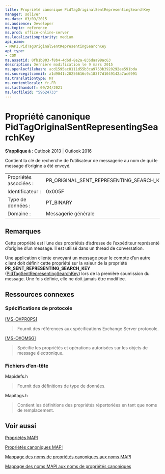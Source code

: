 ```yaml
---
title: Propriété canonique PidTagOriginalSentRepresentingSearchKey
manager: soliver
ms.date: 03/09/2015
ms.audience: Developer
ms.topic: reference
ms.prod: office-online-server
ms.localizationpriority: medium
api_name:
- MAPI.PidTagOriginalSentRepresentingSearchKey
api_type:
- COM
ms.assetid: 0fb1b803-f8b4-4d6d-8e2a-836daa98ac63
description: Dernière modification le 9 mars 2015
ms.openlocfilehash: acd1595ac8111d55b3ca9753b3920292ee591bda
ms.sourcegitcommit: a1d9041c20256616c9c183f7d1049142a7ac6991
ms.translationtype: MT
ms.contentlocale: fr-FR
ms.lasthandoff: 09/24/2021
ms.locfileid: "59624733"
---
```

# <a name="pidtagoriginalsentrepresentingsearchkey-canonical-property"></a>Propriété canonique PidTagOriginalSentRepresentingSearchKey

  
  
**S’applique à** : Outlook 2013 | Outlook 2016 
  
Contient la clé de recherche de l’utilisateur de messagerie au nom de qui le message d’origine a été envoyé.
  
|||
|:-----|:-----|
|Propriétés associées :  <br/> |PR_ORIGINAL_SENT_REPRESENTING_SEARCH_KEY  <br/> |
|Identificateur :  <br/> |0x005F  <br/> |
|Type de données :  <br/> |PT_BINARY  <br/> |
|Domaine :  <br/> |Messagerie générale  <br/> |
   
## <a name="remarks"></a>Remarques

Cette propriété est l’une des propriétés d’adresse de l’expéditeur représenté d’origine d’un message. Il est utilisé dans un thread de conversation.
  
Une application cliente envoyant un message pour le compte d’un autre client doit définir cette propriété sur la valeur de la propriété **PR_SENT_REPRESENTING_SEARCH_KEY** ([PidTagSentRepresentingSearchKey](pidtagsentrepresentingsearchkey-canonical-property.md)) lors de la première soumission du message. Une fois définie, elle ne doit jamais être modifiée.
  
## <a name="related-resources"></a>Ressources connexes

### <a name="protocol-specifications"></a>Spécifications de protocole

[[MS-OXPROPS]](https://msdn.microsoft.com/library/f6ab1613-aefe-447d-a49c-18217230b148%28Office.15%29.aspx)
  
> Fournit des références aux spécifications Exchange Server protocole.
    
[[MS-OXOMSG]](https://msdn.microsoft.com/library/daa9120f-f325-4afb-a738-28f91049ab3c%28Office.15%29.aspx)
  
> Spécifie les propriétés et opérations autorisées sur les objets de message électronique.
    
### <a name="header-files"></a>Fichiers d’en-tête

Mapidefs.h
  
> Fournit des définitions de type de données.
    
Mapitags.h
  
> Contient les définitions des propriétés répertoriées en tant que noms de remplacement.
    
## <a name="see-also"></a>Voir aussi



[Propriétés MAPI](mapi-properties.md)
  
[Propriétés canoniques MAPI](mapi-canonical-properties.md)
  
[Mappage des noms de propriétés canoniques aux noms MAPI](mapping-canonical-property-names-to-mapi-names.md)
  
[Mappage des noms MAPI aux noms de propriétés canoniques](mapping-mapi-names-to-canonical-property-names.md)

